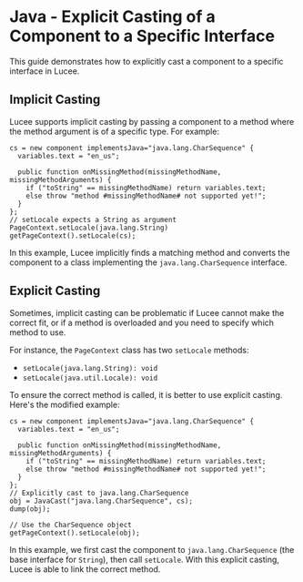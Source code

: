 <!--
{
  "title": "Java - Explicit Casting of a Component to a Specific Interface",
  "id": "java-explicit-casting",
  "since": "6.0", 
  "categories": [
    "java"
  ],
  "description": "Shows how to explicitly cast a component to a specific interface.",
  "keywords": [
    "java",
    "cast",
    "convert",
    "method"
  ]
}
-->

# Java - Explicit Casting of a Component to a Specific Interface

This guide demonstrates how to explicitly cast a component to a specific interface in Lucee.

## Implicit Casting
Lucee supports implicit casting by passing a component to a method where the method argument is of a specific type. For example:

```
cs = new component implementsJava="java.lang.CharSequence" {
  variables.text = "en_us";

  public function onMissingMethod(missingMethodName, missingMethodArguments) {
    if ("toString" == missingMethodName) return variables.text;
    else throw "method #missingMethodName# not supported yet!";
  }
};
// setLocale expects a String as argument PageContext.setLocale(java.lang.String)
getPageContext().setLocale(cs);
```

In this example, Lucee implicitly finds a matching method and converts the component to a class implementing the `java.lang.CharSequence` interface.

## Explicit Casting
Sometimes, implicit casting can be problematic if Lucee cannot make the correct fit, or if a method is overloaded and you need to specify which method to use. 

For instance, the `PageContext` class has two `setLocale` methods:
- `setLocale(java.lang.String): void`
- `setLocale(java.util.Locale): void`

To ensure the correct method is called, it is better to use explicit casting. Here's the modified example:

```run
cs = new component implementsJava="java.lang.CharSequence" {
  variables.text = "en_us";

  public function onMissingMethod(missingMethodName, missingMethodArguments) {
    if ("toString" == missingMethodName) return variables.text;
    else throw "method #missingMethodName# not supported yet!";
  }
};
// Explicitly cast to java.lang.CharSequence
obj = JavaCast("java.lang.CharSequence", cs);
dump(obj);

// Use the CharSequence object
getPageContext().setLocale(obj);
```

In this example, we first cast the component to `java.lang.CharSequence` (the base interface for `String`), then call `setLocale`. With this explicit casting, Lucee is able to link the correct method.
